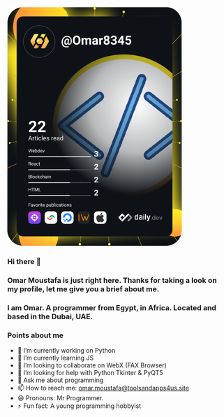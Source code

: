 <a href="https://app.daily.dev/Omar8345"><img src="https://github.com/Omar8345/Omar8345/blob/master/devcard.svg" width="400" alt="Omar Moustafa's Dev Card"/></a>

### Hi there 👋

### Omar Moustafa is just right here. Thanks for taking a look on my profile, let me give you a brief about me.

### I am Omar. A programmer from Egypt, in Africa. Located and based in the Dubai, UAE.

### Points about me

- 🔭 I’m currently working on Python
- 🌱 I’m currently learning JS
- 👯 I’m looking to collaborate on WebX (FAX Browser)
- 🤔 I’m looking for help with Python Tkinter & PyQT5
- 💬 Ask me about programming
- 📫 How to reach me: omar.moustafa@toolsandapps4us.site
- 😄 Pronouns: Mr Programmer.
- ⚡ Fun fact: A young programming hobbyist

